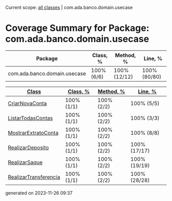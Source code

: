 Current scope: [all classes](../index_SORT_BY_METHOD.md) | com.ada.banco.domain.usecase

Coverage Summary for Package: com.ada.banco.domain.usecase
==========================================================

| Package | Class, % | Method, % | Line, % |
| --- | --- | --- | --- |
| com.ada.banco.domain.usecase | 100% (6/6) | 100% (12/12) | 100% (80/80) |

  
  

| [Class](index.md) | [Class, %](index_SORT_BY_CLASS.md) | [Method, %](index_SORT_BY_METHOD_DESC.md) | [Line, %](index_SORT_BY_LINE.md) |
| --- | --- | --- | --- |
| [CriarNovaConta](sources/source-1.md) | 100% (1/1) | 100% (2/2) | 100% (5/5) |
| [ListarTodasContas](sources/source-2.md) | 100% (1/1) | 100% (2/2) | 100% (3/3) |
| [MostrarExtratoConta](sources/source-3.md) | 100% (1/1) | 100% (2/2) | 100% (8/8) |
| [RealizarDeposito](sources/source-4.md) | 100% (1/1) | 100% (2/2) | 100% (17/17) |
| [RealizarSaque](sources/source-5.md) | 100% (1/1) | 100% (2/2) | 100% (19/19) |
| [RealizarTransferencia](sources/source-6.md) | 100% (1/1) | 100% (2/2) | 100% (28/28) |


generated on 2023-11-26 09:37